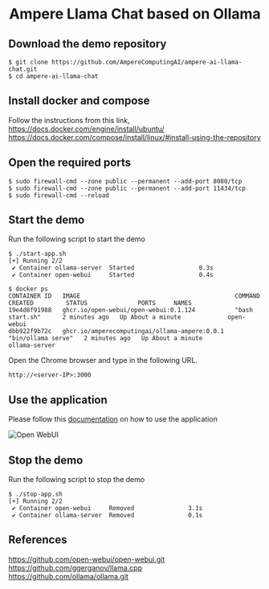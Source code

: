 <h1 align="center">Ampere Llama Chat based on Ollama</h1>

## Download the demo repository
```shell
$ git clone https://github.com/AmpereComputingAI/ampere-ai-llama-chat.git
$ cd ampere-ai-llama-chat
```

## Install docker and compose
Follow the instructions from this link,  
https://docs.docker.com/engine/install/ubuntu/  
https://docs.docker.com/compose/install/linux/#install-using-the-repository

## Open the required ports
```shell
$ sudo firewall-cmd --zone public --permanent --add-port 8080/tcp
$ sudo firewall-cmd --zone public --permanent --add-port 11434/tcp
$ sudo firewall-cmd --reload
```

## Start the demo
Run the following script to start the demo

```shell
$ ./start-app.sh
[+] Running 2/2
 ✔ Container ollama-server  Started                  0.3s 
 ✔ Container open-webui     Started                  0.4s
```

```docker
$ docker ps
CONTAINER ID   IMAGE                                           COMMAND              CREATED         STATUS              PORTS     NAMES
19e4d8f91988   ghcr.io/open-webui/open-webui:0.1.124           "bash start.sh"      2 minutes ago   Up About a minute             open-webui
dbb922f9b72c   ghcr.io/amperecomputingai/ollama-ampere:0.0.1   "bin/ollama serve"   2 minutes ago   Up About a minute             ollama-server
```

Open the Chrome browser and type in the following URL.
```
http://<server-IP>:3000
```

## Use the application
Please follow this [documentation](https://docs.openwebui.com) on how to use the application  

![Open WebUI](https://docs.openwebui.com/assets/images/demo-6793d95448aa180bca8dafbd21aa91b5.gif)


## Stop the demo
Run the following script to stop the demo
```shell
$ ./stop-app.sh 
[+] Running 2/2
 ✔ Container open-webui     Removed               3.1s 
 ✔ Container ollama-server  Removed               0.1s
```

## References
https://github.com/open-webui/open-webui.git
https://github.com/ggerganov/llama.cpp  
https://github.com/ollama/ollama.git

